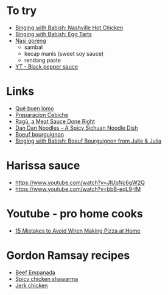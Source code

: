 # To try
- [Binging with Babish: Nashville Hot Chicken](https://www.youtube.com/watch?v=FPx7X7k0HuM)
- [Binging with Babish: Egg Tarts](https://www.youtube.com/watch?v=F2ENkOF3fMQ)
- [Nasi goreng](https://www.youtube.com/watch?v=NybhwoK6am0)
  - sambal
  - kecap manis (sweet soy sauce)
  - rendang paste
- [YT - Black pepper sauce](https://www.youtube.com/watch?v=FlyR4GWbvOc)

# Links
- [Qué buen lomo](https://elcomercio.pe/blog/sobremesa/2014/05/que-buen-lomo-gaston-acurio)
- [Preparacion Cebiche](https://www.restaurantemasato.es/preparacion-cebiche/)
- [Ragù, a Meat Sauce Done Right](https://www.nytimes.com/2015/10/07/dining/ragu-meat-sauce-recipe-video.html)
- [Dan Dan Noodles – A Spicy Sichuan Noodle Dish](https://thewoksoflife.com/dan-dan-noodles/)
- [Boeuf bourguignon](https://www.youtube.com/watch?v=72pXASYZXoQ)
- [Binging with Babish: Boeuf Bourguignon from Julie & Julia](https://www.youtube.com/watch?v=8DCw_eR_iPA)


# Harissa sauce
- https://www.youtube.com/watch?v=JIUbNc6gW2Q
- https://www.youtube.com/watch?v=bbB-eqL9-IM

# Youtube - pro home cooks
- [15 Mistakes to Avoid When Making Pizza at Home](https://www.youtube.com/watch?v=7UB1saPQe-c)

# Gordon Ramsay recipes
- [Beef Empanada](https://www.gordonramsay.com/gr/recipes/beef-empanadas/)
- [Spicy chicken shawarma](https://www.gordonramsay.com/gr/recipes/shawarma-spiced-chicken-wraps/)
- [Jerk chicken](https://www.gordonramsay.com/gr/recipes/jerk-chicken/)
